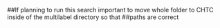 ##If planning to run this search important to move whole folder to CHTC inside of the multilabel directory so that 
##paths are correct
